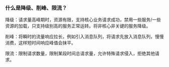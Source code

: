 ### 什么是降级、削峰、限流？

降级：请求量高峰期时，资源有限，支持核心业务请求成功，禁用一些服务/一些资源的加载，只支持级别高的服务正常运转。将非核心非关键的服务降级。

削峰：将瞬时的流量响应拉长，例如引入消息队列，将请求先放入消息队列，慢慢消费，这样短时间响应峰值会抹平。

限流：限制请求数量，限制某段时间总请求量，允许特殊请求侵入，拒绝其他请求。